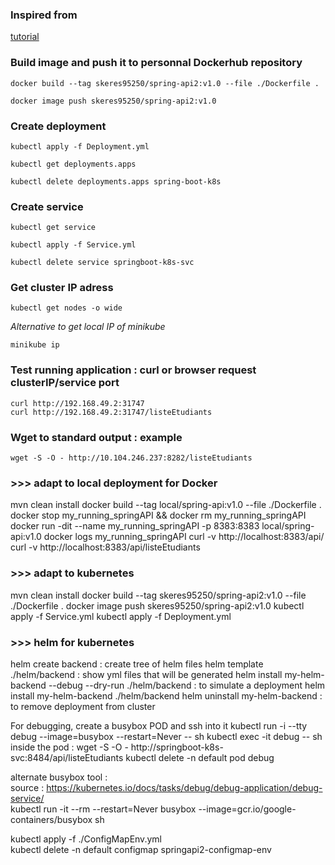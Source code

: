 
### Inspired from
[tutorial](https://medium.com/@javatechie/kubernetes-tutorial-run-deploy-spring-boot-application-in-k8s-cluster-using-yaml-configuration-3b079154d232)  

### Build image and push it to personnal Dockerhub repository

```
docker build --tag skeres95250/spring-api2:v1.0 --file ./Dockerfile .
```

```
docker image push skeres95250/spring-api2:v1.0
```

### Create deployment

```
kubectl apply -f Deployment.yml
```

```
kubectl get deployments.apps
```

```
kubectl delete deployments.apps spring-boot-k8s
```

### Create service

```
kubectl get service
``` 

```
kubectl apply -f Service.yml
```

```
kubectl delete service springboot-k8s-svc
```

### Get cluster IP adress

```
kubectl get nodes -o wide
```

*Alternative to get local IP of minikube*      
```
minikube ip
```

### Test running application : curl or browser request clusterIP/service port
`curl http://192.168.49.2:31747`  
`curl http://192.168.49.2:31747/listeEtudiants`  

### Wget to standard output : example
`wget -S -O - http://10.104.246.237:8282/listeEtudiants`

### >>> adapt to local deployment for Docker
mvn clean install
docker build --tag local/spring-api:v1.0 --file ./Dockerfile .
docker stop my_running_springAPI && docker rm my_running_springAPI
docker run -dit --name my_running_springAPI -p 8383:8383 local/spring-api:v1.0
docker logs my_running_springAPI
curl -v http://localhost:8383/api/
curl -v http://localhost:8383/api/listeEtudiants

### >>> adapt to kubernetes
mvn clean install
docker build --tag skeres95250/spring-api2:v1.0 --file ./Dockerfile .
docker image push skeres95250/spring-api2:v1.0
kubectl apply -f Service.yml
kubectl apply -f Deployment.yml


### >>> helm for kubernetes
helm create backend : create tree of helm files
helm template ./helm/backend : show yml files that will be generated
helm install my-helm-backend --debug --dry-run ./helm/backend : to simulate a deployment
helm install my-helm-backend ./helm/backend 
helm uninstall my-helm-backend  : to remove deployment from cluster

For debugging, create a busybox POD and ssh into it
kubectl run -i --tty debug --image=busybox --restart=Never -- sh
kubectl exec -it debug -- sh
inside the pod : wget -S -O - http://springboot-k8s-svc:8484/api/listeEtudiants
kubectl delete -n default pod debug

alternate busybox tool :  
source : https://kubernetes.io/docs/tasks/debug/debug-application/debug-service/  
kubectl run -it --rm --restart=Never busybox --image=gcr.io/google-containers/busybox sh  

kubectl apply -f ./ConfigMapEnv.yml  
kubectl delete -n default configmap springapi2-configmap-env